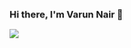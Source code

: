 ### Hi there, I'm Varun Nair 👋

![](https://img.shields.io/badge/<OS>-<Linux>-informational?style=flat&logo=<LOGO_NAME>&logoColor=white&color=2bbc8a)


<!--
**vnairr314/vnairr314** is a ✨ _special_ ✨ repository because its `README.md` (this file) appears on your GitHub profile.

Here are some ideas to get you started:

- 🔭 I’m currently working on ...
- 🌱 I’m currently learning ...
- 👯 I’m looking to collaborate on ...
- 🤔 I’m looking for help with ...
- 💬 Ask me about ...
- 📫 How to reach me: ...
- 😄 Pronouns: ...
- ⚡ Fun fact: ...
-->
